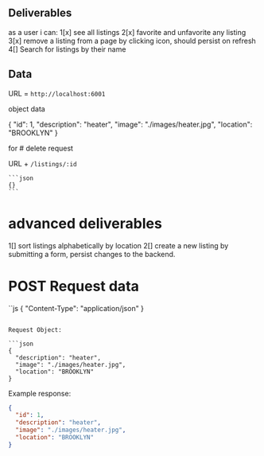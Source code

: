 ## Deliverables
as a user i can:
1[x] see all listings
2[x] favorite and unfavorite any listing
3[x] remove a listing from a page by clicking icon, should persist on refresh
4[] Search for listings by their name


## Data

URL = `http://localhost:6001`

object data 

{
    "id": 1,
    "description": "heater",
    "image": "./images/heater.jpg",
    "location": "BROOKLYN"
  }


  for # delete request

  URL + `/listings/:id`

    ```json
    {}
    ```

# advanced deliverables
1[] sort listings alphabetically by location
2[] create a new listing by submitting a form, persist changes to the backend.

# POST Request data

``js
{
  "Content-Type": "application/json"
}
```

Request Object:

```json
{
  "description": "heater",
  "image": "./images/heater.jpg",
  "location": "BROOKLYN"
}
```

Example response:

```json
{
  "id": 1,
  "description": "heater",
  "image": "./images/heater.jpg",
  "location": "BROOKLYN"
}

